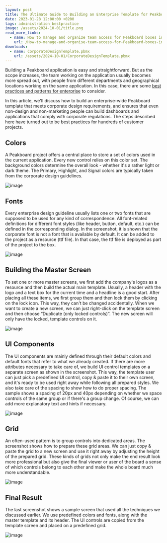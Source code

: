 ```yaml
---
layout: post
title: The Ultimate Guide to Building an Enterprise Template for Peakboard Applications
date: 2023-01-28 12:00:00 +0200
tags: administration bestpractice
image: /assets/2024-10-01/title.png
read_more_links:
  - name: How to manage and organize team access for Peakboard boxes in large organisations
    url: /How-to-manage-and-organise-team-access-for-Peakboard-boxes-in-large-organisations.html
downloads:
  - name: CorporateDesignTemplate.pbmx
    url: /assets/2024-10-01/CorporateDesignTemplate.pbmx
---
```

Building a Peakboard application is easy and straightforward. But as the scope increases, the team working on the application usually becomes more spread out, with people from different departments and geographical locations working on the same application. In this case, there are some [best practices and patterns for enterprise](/How-to-manage-and-organise-team-access-for-Peakboard-boxes-in-large-organisations.html) to consider. 

In this article, we'll discuss how to build an enterprise-wide Peakboard template that meets corporate design requirements, and ensures that even non-design and non-marketing people can build dashboards and applications that comply with corporate regulations. The steps described here have turned out to be best practices for hundreds of customer projects.

## Colors

A Peakboard project offers a central place to store a set of colors used in the current application. Every new control relies on this color set. The background colors determine the overall look - whether it's a rather light or dark theme. The Primary, Highlight, and Signal colors are typically taken from the corporate design guidelines. 

![image](/assets/2024-10-01/010.png)

## Fonts

Every enterprise design guideline usually lists one or two fonts that are supposed to be used for any kind of correspondence. All font-related definitions for different font styles (like header, button, default, etc.) can be defined in the corresponding dialog. In the screenshot, it is shown that the corporate font is not a font that is available by default. It can be added to the project as a resource (ttf file). In that case, the ttf file is deployed as part of the project to the box.

![image](/assets/2024-10-01/020.png)

## Building the Master Screen

To set one or more master screens, we first add the company's logos as a resource and then build the actual main template. Usually, a header with the logo and a text box for the current time and a headline is a good start. After placing all these items, we first group them and then lock them by clicking on the lock icon. This way, they can't be changed accidentally. When we want to create a new screen, we can just right-click on the template screen and then choose “Duplicate (only locked controls)”. The new screen will only have the locked, template controls on it.

![image](/assets/2024-10-01/030.png)

## UI Components

The UI components are mainly defined through their default colors and default fonts that refer to what we already created. If there are more attributes necessary to take care of, we build UI control templates on a separate screen as shown in the screenshot. This way, the template user can just pick a predefined UI control, copy & paste it to their own screen, and it's ready to be used right away while following all prepared styles. We also take care of the spacing to show how to do proper spacing. The sample shows a spacing of 20px and 40px depending on whether we space controls of the same group or if there's a group change. Of course, we can add more explanatory text and hints if necessary.

![image](/assets/2024-10-01/040.png)

## Grid

An often-used pattern is to group controls into dedicated areas. The screenshot shows how to prepare these grid areas. We can just copy & paste the grid to a new screen and use it right away by adjusting the height of the prepared grid. These kinds of grids not only make the end result look more professional but also give the final viewer or user of the board a sense of which controls belong to each other and make the whole board much more understandable.

![image](/assets/2024-10-01/050.png)

## Final Result

The last screenshot shows a sample screen that used all the techniques we discussed earlier. We use predefined colors and fonts, along with the master template and its header. The UI controls are copied from the template screen and placed on a predefined grid.

![image](/assets/2024-10-01/060.png)
